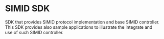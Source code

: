 # SIMID SDK

SDK that provides SIMID protocol implementation and base SIMID controller.
This SDK provides also sample applications to illustrate the integrate and use of such SIMID controller.

